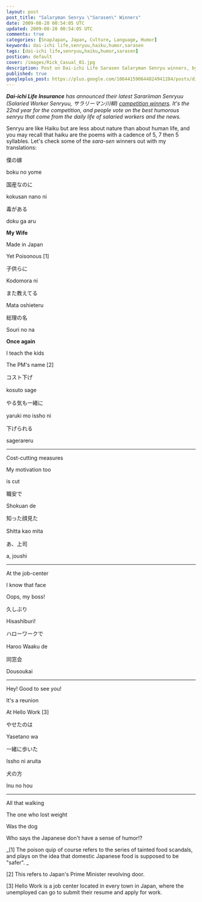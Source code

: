 ```yaml
---           
layout: post
post_title: "Salaryman Senryu \"Sarasen\" Winners"
date: 2009-08-20 00:54:05 UTC
updated: 2009-08-20 00:54:05 UTC
comments: true
categories: [SnapJapan, Japan, Culture, Language, Humor]
keywords: dai-ichi life,senryuu,haiku,humor,sarasen
tags: [dai-ichi life,senryuu,haiku,humor,sarasen]
posticon: default
cover: /images/Rick_Casual_01.jpg
description: Post on Dai-ichi Life Sarasen Salaryman Senryu winners, by Rick Cogley. 
published: true
googleplus_post: https://plus.google.com/106441590644824941284/posts/dipPQTFtK1X
---
```


_**Dai-ichi Life Insurance** has announced their latest _Sarariiman Senryuu_ (Salaried Worker Senryuu, サラリーマン川柳) [competition winners](http://event.dai-ichi-life.co.jp/company/senryu/22th/best_10.html). It's the 22nd year for the competition, and people vote on the best humorous _senryu_ that come from the daily life of salaried workers and the news._

<!--more--> 

Senryu are like Haiku but are less about nature than about human life, and you may recall that haiku are the poems with a cadence of 5, 7 then 5 syllables. Let's check some of the _sara-sen_ winners out with my translations: 




> 




僕の嫁




boku no yome




国産なのに




kokusan nano ni




毒がある




doku ga aru









**My Wife**




Made in Japan




Yet Poisonous [1]









> 




子供らに




Kodomora ni




また教えてる




Mata oshieteru




総理の名




Souri no na









**Once again**




I teach the kids




The PM's name [2]









> 




コスト下げ




kosuto sage　




やる気も一緒に




yaruki mo issho ni　




下げられる




sagerareru









****




Cost-cutting measures




My motivation too




is cut














> 




職安で　




Shokuan de




知った顔見た




Shitta kao mita　




あ、上司




a, joushi









****




At the job-center




I know that face




Oops, my boss!














> 




久しぶり　




Hisashiburi!




ハローワークで




Haroo Waaku de　




同窓会




Dousoukai









****




Hey! Good to see you!




It's a reunion




At Hello Work [3]














> 




やせたのは




Yasetano wa




一緒に歩いた




Issho ni aruita




犬の方




Inu no hou









****




All that walking




The one who lost weight




Was the dog














Who says the Japanese don't have a sense of humor!?









_[1] The poison quip of course refers to the series of tainted food scandals, and plays on the idea that domestic Japanese food is supposed to be "safer". _




[2] This refers to Japan's Prime Minister revolving door.




[3] Hello Work is a job center located in every town in Japan, where the unemployed can go to submit their resume and apply for work. 


